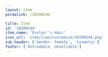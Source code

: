```yaml
---
layout: item
permalink: /10200244

title: Item
id: '10200244'
item_name: 'Evelyn''s Hair'
icon_url: 'item/icon/customize/10200244.png'
sub_header: ['Gender: Female', 'Cosmetic']
footer: ['Untradable, Unsellable']
---
```

